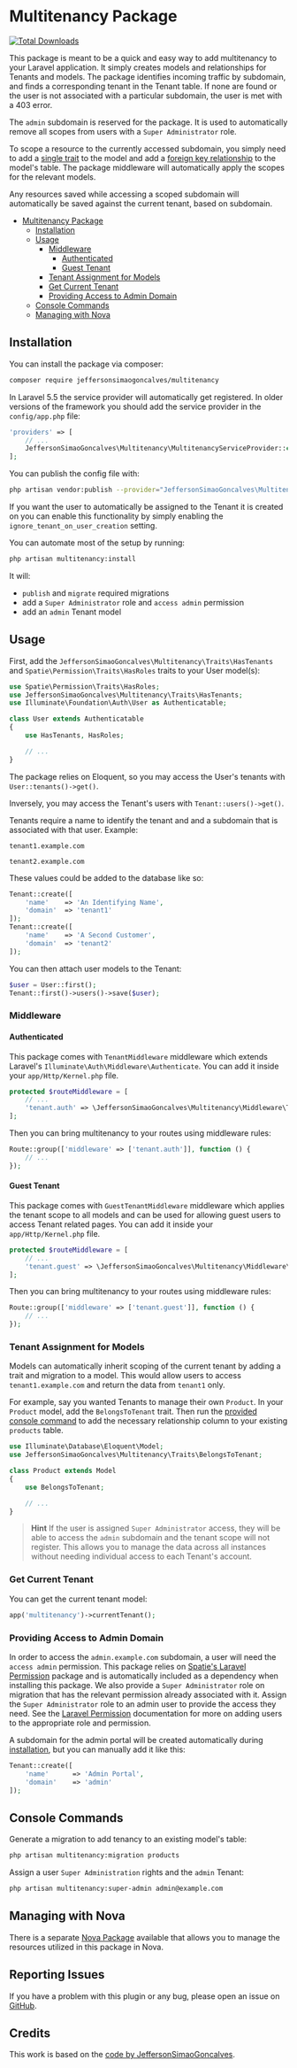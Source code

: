 # Multitenancy Package

[![Total Downloads](https://img.shields.io/packagist/dt/jeffersonsimaogoncalves/multitenancy.svg?style=flat-square)](https://packagist.org/packages/jeffersonsimaogoncalves/multitenancy)

This package is meant to be a quick and easy way to add multitenancy to your Laravel application. It simply creates models and relationships for Tenants and models. The package identifies incoming traffic by subdomain, and finds a corresponding tenant in the Tenant table. If none are found or the user is not associated with a particular subdomain, the user is met with a 403 error.

The `admin` subdomain is reserved for the package. It is used to automatically remove all scopes from users with a `Super Administrator` role.

To scope a resource to the currently accessed subdomain, you simply need to add a [single trait](#tenant-assignment-for-models) to the model and add a [foreign key relationship](#console-commands) to the model's table. The package middleware will automatically apply the scopes for the relevant models.

Any resources saved while accessing a scoped subdomain will automatically be saved against the current tenant, based on subdomain.

- [Multitenancy Package](#multitenancy-package)
  - [Installation](#installation)
  - [Usage](#usage)
    - [Middleware](#middleware)
      - [Authenticated](#authenticated)
      - [Guest Tenant](#guest-tenant)
    - [Tenant Assignment for Models](#tenant-assignment-for-models)
    - [Get Current Tenant](#get-current-tenant)
    - [Providing Access to Admin Domain](#providing-access-to-admin-domain)
  - [Console Commands](#console-commands)
  - [Managing with Nova](#managing-with-nova)


## Installation

You can install the package via composer:

``` bash
composer require jeffersonsimaogoncalves/multitenancy
```

In Laravel 5.5 the service provider will automatically get registered. In older versions of the framework you should add the service provider in the `config/app.php` file:

```php
'providers' => [
    // ...
    JeffersonSimaoGoncalves\Multitenancy\MultitenancyServiceProvider::class,
];
```

You can publish the config file with:

```bash
php artisan vendor:publish --provider="JeffersonSimaoGoncalves\Multitenancy\MultitenancyServiceProvider" --tag="config"
```

If you want the user to automatically be assigned to the Tenant it is created on you can enable this functionality by simply enabling the `ignore_tenant_on_user_creation` setting.

You can automate most of the setup by running:

```bash
php artisan multitenancy:install
```

It will:
- `publish` and `migrate` required migrations
- add a `Super Administrator` role and `access admin` permission
- add an `admin` Tenant model

## Usage

First, add the `JeffersonSimaoGoncalves\Multitenancy\Traits\HasTenants` and `Spatie\Permission\Traits\HasRoles` traits to your User model(s):

```php
use Spatie\Permission\Traits\HasRoles;
use JeffersonSimaoGoncalves\Multitenancy\Traits\HasTenants;
use Illuminate\Foundation\Auth\User as Authenticatable;

class User extends Authenticatable
{
    use HasTenants, HasRoles;

    // ...
}
```

The package relies on Eloquent, so you may access the User's tenants with `User::tenants()->get()`.

Inversely, you may access the Tenant's users with `Tenant::users()->get()`.

Tenants require a name to identify the tenant and and a subdomain that is associated with that user. Example:

`tenant1.example.com`

`tenant2.example.com`

These values could be added to the database like so:

```php
Tenant::create([
    'name'    => 'An Identifying Name',
    'domain'  => 'tenant1'
]);
Tenant::create([
    'name'    => 'A Second Customer',
    'domain'  => 'tenant2'
]);
```

You can then attach user models to the Tenant:

```php
$user = User::first();
Tenant::first()->users()->save($user);
```

### Middleware

#### Authenticated
This package comes with `TenantMiddleware` middleware which extends Laravel's `Illuminate\Auth\Middleware\Authenticate`. You can add it inside your `app/Http/Kernel.php` file.

```php
protected $routeMiddleware = [
    // ...
    'tenant.auth' => \JeffersonSimaoGoncalves\Multitenancy\Middleware\TenantMiddleware::class,
];
```

Then you can bring multitenancy to your routes using middleware rules:

```php
Route::group(['middleware' => ['tenant.auth']], function () {
    // ...
});
```

#### Guest Tenant
This package comes with `GuestTenantMiddleware` middleware which applies the tenant scope to all models and can be used for allowing guest users to access Tenant related pages. You can add it inside your `app/Http/Kernel.php` file.

```php
protected $routeMiddleware = [
    // ...
    'tenant.guest' => \JeffersonSimaoGoncalves\Multitenancy\Middleware\GuestTenantMiddleware::class,
];
```

Then you can bring multitenancy to your routes using middleware rules:

```php
Route::group(['middleware' => ['tenant.guest']], function () {
    // ...
});
```

### Tenant Assignment for Models

Models can automatically inherit scoping of the current tenant by adding a trait and migration to a model. This would allow users to access `tenant1.example.com` and return the data from `tenant1` only.

For example, say you wanted Tenants to manage their own `Product`. In your `Product` model, add the `BelongsToTenant` trait. Then run the [provided console command](#console-commands) to add the necessary relationship column to your existing `products` table.

```php
use Illuminate\Database\Eloquent\Model;
use JeffersonSimaoGoncalves\Multitenancy\Traits\BelongsToTenant;

class Product extends Model
{
    use BelongsToTenant;

    // ...
}
```

> **Hint** 
> If the user is assigned `Super Administrator` access, they will be able to access the `admin` subdomain and the tenant scope will not register. This allows you to manage the data across all instances without needing individual access to each Tenant's account.

### Get Current Tenant

You can get the current tenant model:

```php
app('multitenancy')->currentTenant();
```

### Providing Access to Admin Domain

In order to access the `admin.example.com` subdomain, a user will need the `access admin` permission. This package relies on [Spatie's Laravel Permission](https://github.com/spatie/laravel-permission) package and is automatically included as a dependency when installing this package. We also provide a `Super Administrator` role on migration that has the relevant permission already associated with it. Assign the `Super Administrator` role to an admin user to provide the access they need. See the [Laravel Permission](https://github.com/spatie/laravel-permission) documentation for more on adding users to the appropriate role and permission.

A subdomain for the admin portal will be created automatically during [installation](#installation), but you can manually add it like this:

```php
Tenant::create([
    'name'      => 'Admin Portal',
    'domain'    => 'admin'
]);
```

## Console Commands

Generate a migration to add tenancy to an existing model's table:

```bash
php artisan multitenancy:migration products
```

Assign a user `Super Administration` rights and the `admin` Tenant:

```bash
php artisan multitenancy:super-admin admin@example.com
```

## Managing with Nova

There is a separate [Nova Package](https://github.com/jeffersonsimaogoncalves/MultitenancyNovaTool) available that allows you to manage the resources utilized in this package in Nova.

## Reporting Issues

If you have a problem with this plugin or any bug, please open an issue on [GitHub](https://github.com/jeffersonsimaogoncalves/MultitenancyNovaTool/issues).

## Credits

This work is based on the [code by JeffersonSimaoGoncalves](https://github.com/JeffersonSimaoGoncalves/MultitenancyNovaTool).
